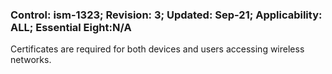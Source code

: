 ### Control: ism-1323; Revision: 3; Updated: Sep-21; Applicability: ALL; Essential Eight:N/A
<p>Certificates are required for both devices and users accessing wireless networks.</p>